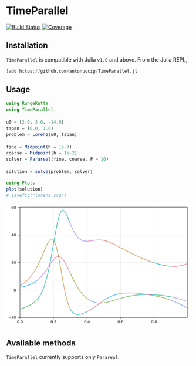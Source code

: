 # TimeParallel

[![Build Status](https://github.com/antonuccig/TimeParallel.jl/workflows/CI/badge.svg)](https://github.com/antonuccig/TimeParallel.jl/actions)
[![Coverage](https://codecov.io/gh/antonuccig/TimeParallel.jl/branch/master/graph/badge.svg)](https://codecov.io/gh/antonuccig/TimeParallel.jl)

## Installation

`TimeParallel` is compatible with Julia `v1.0` and above. From the Julia REPL,
```julia
]add https://github.com/antonuccig/TimeParallel.jl
```

## Usage

```julia
using RungeKutta
using TimeParallel

u0 = [2.0, 3.0, -14.0]
tspan = (0.0, 1.0)
problem = Lorenz(u0, tspan)

fine = Midpoint(h = 1e-3)
coarse = Midpoint(h = 1e-2)
solver = Parareal(fine, coarse, P = 10)

solution = solve(problem, solver)
```

```julia
using Plots
plot(solution)
# savefig("lorenz.svg")
```

![svg](images/lorenz.svg)

## Available methods

`TimeParallel` currently supports only `Parareal`.

